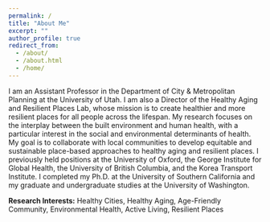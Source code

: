 ```yaml
---
permalink: /
title: "About Me"
excerpt: ""
author_profile: true
redirect_from: 
  - /about/
  - /about.html
  - /home/
---
```

I am an Assistant Professor in the Department of City & Metropolitan Planning at the University of Utah. I am also a Director of the Healthy Aging and Resilient Places Lab, whose mission is to create healthier and more resilient places for all people across the lifespan. My research focuses on the interplay between the built environment and human health, with a particular interest in the social and environmental determinants of health. My goal is to collaborate with local communities to develop equitable and sustainable place-based approaches to healthy aging and resilient places. I previously held positions at the University of Oxford, the George Institute for Global Health, the University of British Columbia, and the Korea Transport Institute. I completed my Ph.D. at the University of Southern California and my graduate and undergraduate studies at the University of Washington.

**Research Interests:** Healthy Cities, Healthy Aging, Age-Friendly Community, Environmental Health, Active Living, Resilient Places

